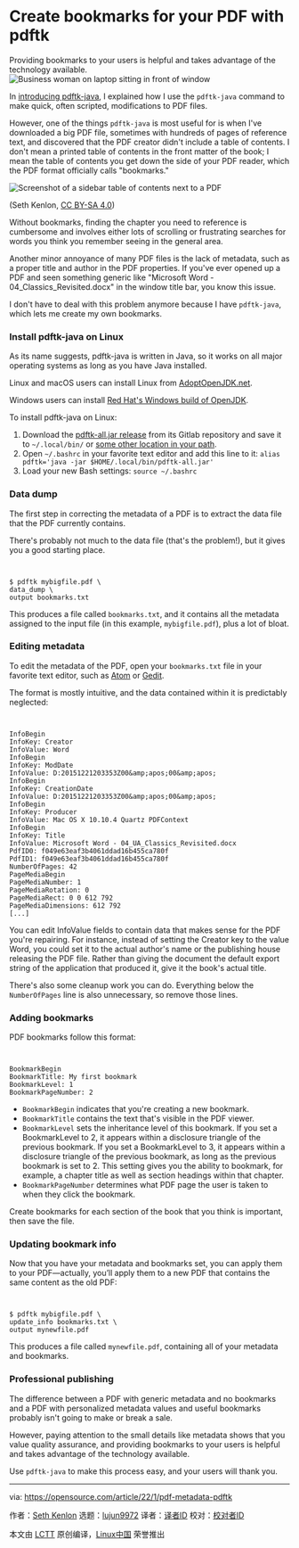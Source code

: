 [#]: subject: "Create bookmarks for your PDF with pdftk"
[#]: via: "https://opensource.com/article/22/1/pdf-metadata-pdftk"
[#]: author: "Seth Kenlon https://opensource.com/users/seth"
[#]: collector: "lujun9972"
[#]: translator: "toknow-gh"
[#]: reviewer: " "
[#]: publisher: " "
[#]: url: " "

Create bookmarks for your PDF with pdftk
======
Providing bookmarks to your users is helpful and takes advantage of the
technology available.
![Business woman on laptop sitting in front of window][1]

In [introducing pdftk-java][2], I explained how I use the `pdftk-java` command to make quick, often scripted, modifications to PDF files.

However, one of the things `pdftk-java` is most useful for is when I've downloaded a big PDF file, sometimes with hundreds of pages of reference text, and discovered that the PDF creator didn't include a table of contents. I don't mean a printed table of contents in the front matter of the book; I mean the table of contents you get down the side of your PDF reader, which the PDF format officially calls "bookmarks."

![Screenshot of a sidebar table of contents next to a PDF][3]

(Seth Kenlon, [CC BY-SA 4.0][4])

Without bookmarks, finding the chapter you need to reference is cumbersome and involves either lots of scrolling or frustrating searches for words you think you remember seeing in the general area.

Another minor annoyance of many PDF files is the lack of metadata, such as a proper title and author in the PDF properties. If you've ever opened up a PDF and seen something generic like "Microsoft Word - 04_Classics_Revisited.docx" in the window title bar, you know this issue.

I don't have to deal with this problem anymore because I have `pdftk-java`, which lets me create my own bookmarks.

### Install pdftk-java on Linux

As its name suggests, pdftk-java is written in Java, so it works on all major operating systems as long as you have Java installed.

Linux and macOS users can install Linux from [AdoptOpenJDK.net][5].

Windows users can install [Red Hat's Windows build of OpenJDK][6].

To install pdftk-java on Linux:

  1. Download the [pdftk-all.jar release][7] from its Gitlab repository and save it to `~/.local/bin/` or [some other location in your path][8].
  2. Open `~/.bashrc` in your favorite text editor and add this line to it: `alias pdftk='java -jar $HOME/.local/bin/pdftk-all.jar'`
  3. Load your new Bash settings: `source ~/.bashrc`



### Data dump

The first step in correcting the metadata of a PDF is to extract the data file that the PDF currently contains.

There's probably not much to the data file (that's the problem!), but it gives you a good starting place.


```


$ pdftk mybigfile.pdf \
data_dump \
output bookmarks.txt

```

This produces a file called `bookmarks.txt`, and it contains all the metadata assigned to the input file (in this example, `mybigfile.pdf`), plus a lot of bloat.

### Editing metadata

To edit the metadata of the PDF, open your `bookmarks.txt` file in your favorite text editor, such as [Atom][9] or [Gedit][10].

The format is mostly intuitive, and the data contained within it is predictably neglected:


```


InfoBegin
InfoKey: Creator
InfoValue: Word
InfoBegin
InfoKey: ModDate
InfoValue: D:20151221203353Z00&amp;apos;00&amp;apos;
InfoBegin
InfoKey: CreationDate
InfoValue: D:20151221203353Z00&amp;apos;00&amp;apos;
InfoBegin
InfoKey: Producer
InfoValue: Mac OS X 10.10.4 Quartz PDFContext
InfoBegin
InfoKey: Title
InfoValue: Microsoft Word - 04_UA_Classics_Revisited.docx
PdfID0: f049e63eaf3b4061ddad16b455ca780f
PdfID1: f049e63eaf3b4061ddad16b455ca780f
NumberOfPages: 42
PageMediaBegin
PageMediaNumber: 1
PageMediaRotation: 0
PageMediaRect: 0 0 612 792
PageMediaDimensions: 612 792
[...]

```

You can edit InfoValue fields to contain data that makes sense for the PDF you're repairing. For instance, instead of setting the Creator key to the value Word, you could set it to the actual author's name or the publishing house releasing the PDF file. Rather than giving the document the default export string of the application that produced it, give it the book's actual title.

There's also some cleanup work you can do. Everything below the `NumberOfPages` line is also unnecessary, so remove those lines.

### Adding bookmarks

PDF bookmarks follow this format:


```


BookmarkBegin
BookmarkTitle: My first bookmark
BookmarkLevel: 1
BookmarkPageNumber: 2

```

  * `BookmarkBegin` indicates that you're creating a new bookmark.
  * `BookmarkTitle` contains the text that's visible in the PDF viewer.
  * `BookmarkLevel` sets the inheritance level of this bookmark. If you set a BookmarkLevel to 2, it appears within a disclosure triangle of the previous bookmark. If you set a BookmarkLevel to 3, it appears within a disclosure triangle of the previous bookmark, as long as the previous bookmark is set to 2. This setting gives you the ability to bookmark, for example, a chapter title as well as section headings within that chapter.
  * `BookmarkPageNumber` determines what PDF page the user is taken to when they click the bookmark.



Create bookmarks for each section of the book that you think is important, then save the file.

### Updating bookmark info

Now that you have your metadata and bookmarks set, you can apply them to your PDF—actually, you’ll apply them to a new PDF that contains the same content as the old PDF:


```


$ pdftk mybigfile.pdf \
update_info bookmarks.txt \
output mynewfile.pdf

```

This produces a file called `mynewfile.pdf`, containing all of your metadata and bookmarks.

### Professional publishing

The difference between a PDF with generic metadata and no bookmarks and a PDF with personalized metadata values and useful bookmarks probably isn't going to make or break a sale.

However, paying attention to the small details like metadata shows that you value quality assurance, and providing bookmarks to your users is helpful and takes advantage of the technology available.

Use `pdftk-java` to make this process easy, and your users will thank you.

--------------------------------------------------------------------------------

via: https://opensource.com/article/22/1/pdf-metadata-pdftk

作者：[Seth Kenlon][a]
选题：[lujun9972][b]
译者：[译者ID](https://github.com/译者ID)
校对：[校对者ID](https://github.com/校对者ID)

本文由 [LCTT](https://github.com/LCTT/TranslateProject) 原创编译，[Linux中国](https://linux.cn/) 荣誉推出

[a]: https://opensource.com/users/seth
[b]: https://github.com/lujun9972
[1]: https://opensource.com/sites/default/files/styles/image-full-size/public/lead-images/lenovo-thinkpad-laptop-concentration-focus-windows-office.png?itok=-8E2ihcF (Woman using laptop concentrating)
[2]: https://opensource.com/article/21/12/edit-pdf-linux-pdftk
[3]: https://opensource.com/sites/default/files/uploads/pdtfk_update.jpeg (table of contents)
[4]: https://creativecommons.org/licenses/by-sa/4.0/
[5]: https://adoptopenjdk.net/releases.html
[6]: https://developers.redhat.com/products/openjdk/download
[7]: https://gitlab.com/pdftk-java/pdftk/-/jobs/1527259628/artifacts/raw/build/libs/pdftk-all.jar
[8]: https://opensource.com/article/17/6/set-path-linux
[9]: https://opensource.com/article/20/12/atom
[10]: https://opensource.com/article/20/12/gedit
